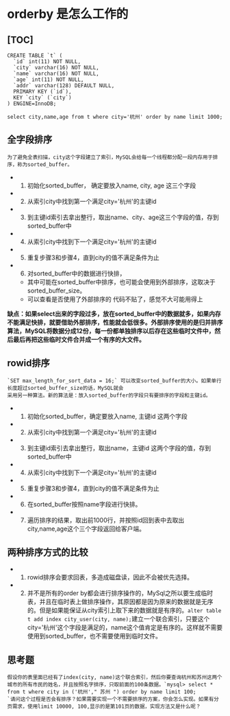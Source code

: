 # orderby 是怎么工作的


[TOC]
--------------------------------------

```mysql
CREATE TABLE `t` (
  `id` int(11) NOT NULL,
  `city` varchar(16) NOT NULL,
  `name` varchar(16) NOT NULL,
  `age` int(11) NOT NULL,
  `addr` varchar(128) DEFAULT NULL,
  PRIMARY KEY (`id`),
  KEY `city` (`city`)
) ENGINE=InnoDB;

select city,name,age from t where city='杭州' order by name limit 1000;
```

## 全字段排序
    为了避免全表扫描，city这个字段建立了索引，MySQL会给每一个线程都分配一段内存用于排序，称为sorted_buffer。
+ 1. 初始化sorted_buffer， 确定要放入name, city, age 这三个字段
+ 2. 从索引city中找到第一个满足city='杭州'的主键id
+ 3. 到主键id索引去拿出整行，取出name、city、age这三个字段的值，存到sorted_buffer中
+ 4. 从索引city中找到下一个满足city='杭州'的主键id
+ 5. 重复步骤3和步骤4，直到city的值不满足条件为止
+ 6. 对sorted_buffer中的数据进行快排，
    + 其中可能在sorted_buffer中排序，也可能会使用到外部排序，这取决于sorted_buffer_size。
    + 可以查看是否使用了外部排序的 代码不贴了，感觉不大可能用得上

**缺点：如果select出来的字段过多，放在sorted_buffer中的数据就多，如果内存不能满足快排，就要借助外部排序，性能就会低很多。外部排序使用的是归并排序算法，MySQL将数据分成12份，每一份都单独排序以后存在这些临时文件中，然后最后再把这些临时文件合并成一个有序的大文件。**

## rowid排序
    `SET max_length_for_sort_data = 16;` 可以改变sorted_buffer的大小。如果单行长度超过sorted_buffer_size的话，MySQL就会
    采用另一种算法。新的算法是：放入sorted_buffer的字段只有要排序的字段和主键id。
+ 1. 初始化sorted_buffer，确定要放入name, 主键id 这两个字段
+ 2. 从索引city中找到第一个满足city='杭州'的主键id
+ 3. 到主键id索引去拿出整行，取出name，主键id 这两个字段的值，存到sorted_buffer中
+ 4. 从索引city中找到下一个满足city='杭州'的主键id
+ 5. 重复步骤3和步骤4，直到city的值不满足条件为止
+ 6. 在sorted_buffer按照name字段进行快排。
+ 7. 遍历排序的结果，取出前1000行，并按照id回到表中去取出city,name,age这个三个字段返回给客户端。

## 两种排序方式的比较
+ 1. rowid排序会要求回表，多造成磁盘读，因此不会被优先选择。
+ 2. 并不是所有的order by都会进行排序操作的，MySql之所以要生成临时表，并且在临时表上做排序操作，其原因都是因为原来的数据就是无序的。但是如果能保证从city索引上取下来的数据就是有序的。`alter table t add index city_user(city, name);`建立一个联合索引，只要这个city='杭州'这个字段是满足的，name这个值肯定是有序的。这样就不需要使用到sorted_buffer，也不需要使用到临时文件。

## 思考题
    假设你的表里面已经有了index(city, name)这个联合索引，然后你要查询杭州和苏州这两个城市的所有市民的姓名，并且按照名字排序，只取前面的100条数据。`mysql> select * from t where city in ('杭州'," 苏州 ") order by name limit 100;
    `请问这个过程是否会有排序？如果需要实现一个不需要排序的方案，你会怎么实现。如果有分页需求，使用limit 10000, 100,显示的是第101页的数据，实现方法又是什么呢？